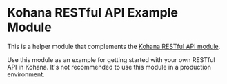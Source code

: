 # Kohana RESTful API Example Module


This is a helper module that complements the [Kohana RESTful API module](https://github.com/SupersonicAds/kohana-restful-api).

Use this module as an example for getting started with your own RESTful API in Kohana. It's not recommended to use this module in a production environment.